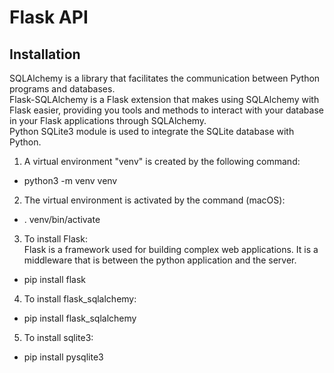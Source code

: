 # Flask API

## Installation
SQLAlchemy is a library that facilitates the communication between Python programs and databases.
<br/>
Flask-SQLAlchemy is a Flask extension that makes using SQLAlchemy with Flask easier, providing you tools and methods to interact with your database in your Flask applications through SQLAlchemy.
<br/>
Python SQLite3 module is used to integrate the SQLite database with Python.


1. A virtual environment "venv" is created by the following command:
* python3 -m venv venv
2. The virtual environment is activated by the command (macOS):
* . venv/bin/activate
3. To install Flask:<br/>
   Flask is a framework used for building complex web applications. It is a middleware that is between the python application and the server.
 * pip install flask
4. To install flask_sqlalchemy:
* pip install flask_sqlalchemy
5. To install sqlite3:
* pip install pysqlite3 
 
